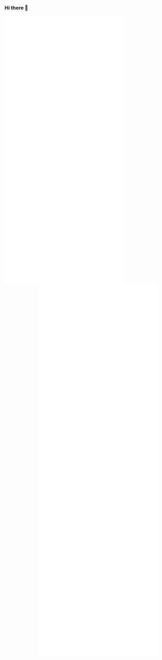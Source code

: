 ### Hi there 👋

<img align="left" width="390" alt="🐅" src="https://github.com/trasta298/trasta298/blob/main/metrics.svg">
<img align="right" width="390" alt="🐅" src="https://github.com/trasta298/trasta298/blob/main/achievements.svg">
<img align="right" width="390" alt="🐅" src="https://github.com/trasta298/trasta298/blob/main/anilist.svg">
